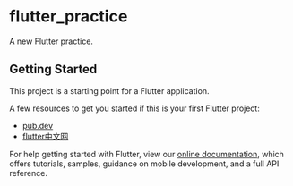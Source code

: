 # flutter_practice

A new Flutter practice.

## Getting Started

This project is a starting point for a Flutter application.

A few resources to get you started if this is your first Flutter project:

- [pub.dev](https://pub.dev/)
- [flutter中文网](https://flutterchina.club/)

For help getting started with Flutter, view our
[online documentation](https://flutter.dev/docs), which offers tutorials,
samples, guidance on mobile development, and a full API reference.
